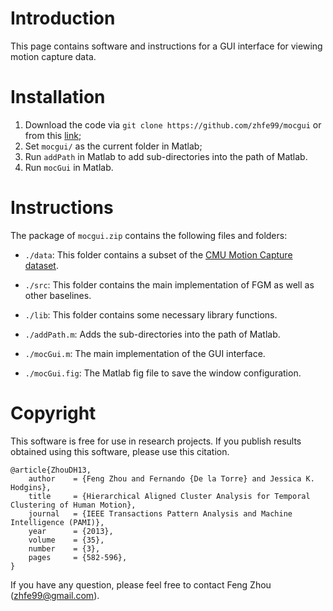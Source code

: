 Introduction
============

This page contains software and instructions for a GUI interface for
viewing motion capture data.

<!-- The implementations of the above methods are taken from the authors' -->
<!-- websites (The code of GA was also implemented in the code of SMAC). We -->
<!-- appreciate all the authors for their generosity in sharing codes. -->


Installation
============

1. Download the code via `git clone https://github.com/zhfe99/mocgui` or from this [link](https://github.com/zhfe99/mocgui/archive/master.zip);
2. Set `mocgui/` as the current folder in Matlab;
2. Run `addPath` in Matlab to add sub-directories into the path of Matlab.
3. Run `mocGui` in Matlab.


Instructions
============

The package of `mocgui.zip` contains the following files and folders:

- `./data`: This folder contains a subset of the [CMU Motion Capture dataset](http://mocap.cs.cmu.edu).

- `./src`: This folder contains the main implementation of FGM as well
       as other baselines.

- `./lib`: This folder contains some necessary library functions.

- `./addPath.m`: Adds the sub-directories into the path of Matlab.

- `./mocGui.m`: The main implementation of the GUI interface.

- `./mocGui.fig`: The Matlab fig file to save the window configuration.

Copyright
==========

This software is free for use in research projects. If you publish
results obtained using this software, please use this citation.

    @article{ZhouDH13,
        author    = {Feng Zhou and Fernando {De la Torre} and Jessica K. Hodgins},
        title     = {Hierarchical Aligned Cluster Analysis for Temporal Clustering of Human Motion},
        journal   = {IEEE Transactions Pattern Analysis and Machine Intelligence (PAMI)},
        year      = {2013},
        volume    = {35},
        number    = {3},
        pages     = {582-596},
    }

If you have any question, please feel free to contact Feng Zhou (zhfe99@gmail.com).
